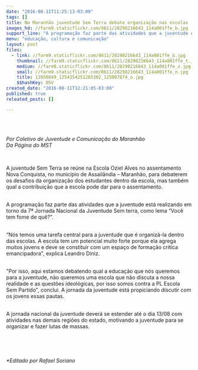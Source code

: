 ```yaml
---
date: "2016-08-11T11:25:13-03:00"
tags: []
title: No Maranhão juventude Sem Terra debate organização nas escolas
images_hd: //farm9.staticflickr.com/8611/28298216643_114a001ffe_b.jpg
support_line: "A programação faz parte das atividades que a juventude está realizando em torno da 7ª Jornada Nacional da Juventude Sem terra, como lema “Você tem fome de quê?”."
menu: "educação, cultura e comunicação"
layout: post
files:
  - link: //farm9.staticflickr.com/8611/28298216643_114a001ffe_b.jpg
    thumbnail: //farm9.staticflickr.com/8611/28298216643_114a001ffe_t.jpg
    medium: //farm9.staticflickr.com/8611/28298216643_114a001ffe_z.jpg
    small: //farm9.staticflickr.com/8611/28298216643_114a001ffe_n.jpg
    title: 13950849_1254354251265302_125007874_o.jpg
    $$hashKey: 05V
created_date: "2016-08-11T12:21:05-03:00"
published: true
releated_posts: []

---
```

<p>&nbsp;</p>

<p><br />
<em>Por Coletivo de Juventude e Comunica&ccedil;&atilde;o do Maranh&atilde;o<br />
Da P&aacute;gina do MST</em></p>

<p>&nbsp;</p>

<p>A juventude Sem Terra se re&uacute;ne na Escola Oziel Alves no assentamento Nova Conquista, no munic&iacute;pio de Assail&acirc;ndia &ndash; Maranh&atilde;o, para debaterem os desafios da organiza&ccedil;&atilde;o dos estudantes dentro da escola, mas tamb&eacute;m qual a contribui&ccedil;&atilde;o que a escola pode dar para o assentamento.</p>

<p><br />
A programa&ccedil;&atilde;o faz parte das atividades que a juventude est&aacute; realizando em torno da 7&ordf; Jornada Nacional da Juventude Sem terra, como lema &ldquo;Voc&ecirc; tem fome de qu&ecirc;?&rdquo;.</p>

<p><br />
&ldquo;N&oacute;s temos uma tarefa central para a juventude que &eacute; organiz&aacute;-la dentro das escolas. A escola tem um potencial muito forte porque ela agrega muitos jovens e deve se constituir com um espa&ccedil;o de forma&ccedil;&atilde;o critica emancipadora&quot;, explica Leandro Diniz.</p>

<p><br />
&quot;Por isso, aqui estamos debatendo qual a educa&ccedil;&atilde;o que n&oacute;s queremos para a juventude, n&atilde;o queremos uma escola que n&atilde;o discuta a nossa realidade e as quest&otilde;es ideol&oacute;gicas, por isso somos contra a PL Escola Sem Partido&quot;, conclui. A jornada da juventude est&aacute; propiciando discutir com os jovens essas pautas.</p>

<p><br />
A jornada nacional da juventude dever&aacute; se estender at&eacute; o dia 13/08 com atividades nas demais regi&otilde;es do estado, motivando a juventude para se organizar e fazer lutas de massas.</p>

<p>&nbsp;</p>

<p>&nbsp;</p>

<p><em>*Editado por Rafael Soriano</em></p>
